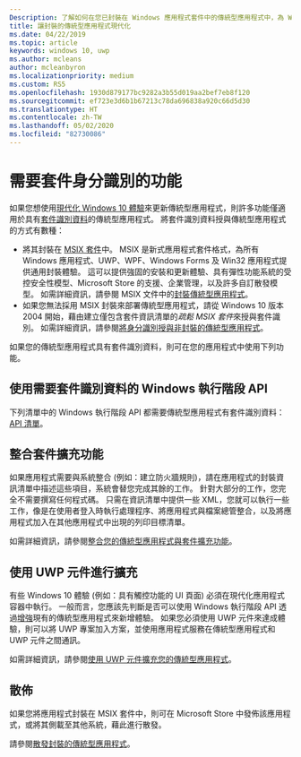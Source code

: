 ```yaml
---
Description: 了解如何在您已封裝在 Windows 應用程式套件中的傳統型應用程式中，為 Windows 10 使用者新增現代化體驗。
title: 讓封裝的傳統型應用程式現代化
ms.date: 04/22/2019
ms.topic: article
keywords: windows 10, uwp
ms.author: mcleans
author: mcleanbyron
ms.localizationpriority: medium
ms.custom: RS5
ms.openlocfilehash: 1930d879177bc9282a3b55d019aa2bef7eb8f120
ms.sourcegitcommit: ef723e3d6b1b67213c78da696838a920c66d5d30
ms.translationtype: HT
ms.contentlocale: zh-TW
ms.lasthandoff: 05/02/2020
ms.locfileid: "82730086"
---
```

# <a name="features-that-require-package-identity"></a>需要套件身分識別的功能

如果您想使用[現代化 Windows 10 體驗](index.md)來更新傳統型應用程式，則許多功能僅適用於具有[套件識別資料](https://docs.microsoft.com/uwp/schemas/appxpackage/uapmanifestschema/element-identity)的傳統型應用程式。 將套件識別資料授與傳統型應用程式的方式有數種：

* 將其封裝在 [MSIX 套件](/windows/msix/desktop/desktop-to-uwp-root)中。 MSIX 是新式應用程式套件格式，為所有 Windows 應用程式、UWP、WPF、Windows Forms 及 Win32 應用程式提供通用封裝體驗。 這可以提供強固的安裝和更新體驗、具有彈性功能系統的受控安全性模型、Microsoft Store 的支援、企業管理，以及許多自訂散發模型。 如需詳細資訊，請參閱 MSIX 文件中的[封裝傳統型應用程式](https://docs.microsoft.com/windows/msix/desktop/desktop-to-uwp-root)。
* 如果您無法採用 MSIX 封裝來部署傳統型應用程式，請從 Windows 10 版本 2004 開始，藉由建立僅包含套件資訊清單的*疏鬆 MSIX 套件*來授與套件識別。 如需詳細資訊，請參閱[將身分識別授與非封裝的傳統型應用程式](grant-identity-to-nonpackaged-apps.md)。

如果您的傳統型應用程式具有套件識別資料，則可在您的應用程式中使用下列功能。

## <a name="use-windows-runtime-apis-that-require-package-identity"></a>使用需要套件識別資料的 Windows 執行階段 API

下列清單中的 Windows 執行階段 API 都需要傳統型應用程式有套件識別資料：[API 清單](desktop-to-uwp-supported-api.md#list-of-apis)。

## <a name="integrate-with-package-extensions"></a>整合套件擴充功能

如果應用程式需要與系統整合 (例如：建立防火牆規則)，請在應用程式的封裝資訊清單中描述這些項目，系統會替您完成其餘的工作。 針對大部分的工作，您完全不需要撰寫任何程式碼。 只需在資訊清單中提供一些 XML，您就可以執行一些工作，像是在使用者登入時執行處理程序、將應用程式與檔案總管整合，以及將應用程式加入在其他應用程式中出現的列印目標清單。

如需詳細資訊，請參閱[整合您的傳統型應用程式與套件擴充功能](desktop-to-uwp-extensions.md)。

## <a name="extend-with-uwp-components"></a>使用 UWP 元件進行擴充

有些 Windows 10 體驗 (例如：具有觸控功能的 UI 頁面) 必須在現代化應用程式容器中執行。 一般而言，您應該先判斷是否可以使用 Windows 執行階段 API 透過[增強](desktop-to-uwp-enhance.md)現有的傳統型應用程式來新增體驗。 如果您必須使用 UWP 元件來達成體驗，則可以將 UWP 專案加入方案，並使用應用程式服務在傳統型應用程式和 UWP 元件之間通訊。

如需詳細資訊，請參閱[使用 UWP 元件擴充您的傳統型應用程式](desktop-to-uwp-extend.md)。

## <a name="distribute"></a>散佈

如果您將應用程式封裝在 MSIX 套件中，則可在 Microsoft Store 中發佈該應用程式，或將其側載至其他系統，藉此進行散發。

請參閱[散發封裝的傳統型應用程式](desktop-to-uwp-distribute.md)。
